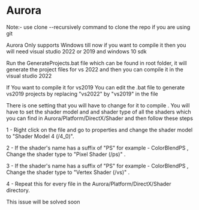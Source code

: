 # Aurora

Note:- use clone --recursively command to clone the repo if you are using git 

Aurora Only supports Windows till now
if you want to compile it then you will need visual studio 2022 or 2019 and windows 10 sdk

Run the GenerateProjects.bat file which can be found in root folder, it will generate the project files for vs 2022 and then you can compile it in the visual studio 2022

If You want to compile it for vs2019 
You can edit the .bat file to generate vs2019 projects by replacing "vs2022" by "vs2019" in the file

There is one setting that you will have to change for it to compile . You will have to set the shader model and and shader type of all the shaders which you can find in Aurora/Platform/DirectX/Shader and then follow these steps

1 - Right click on the file and go to properties and change the shader model to "Shader Model 4 (/4_0)".

2 - If the shader's name has a suffix of "PS" for example - ColorBlendPS , Change the shader type to "Pixel Shader (/ps)" .

3 - If the shader's name has a suffix of "PS" for example - ColorBlendPS , Change the shader type to "Vertex Shader (/vs)" .

4 - Repeat this for every file in the Aurora/Platform/DirectX/Shader directory.

This issue will be solved soon
